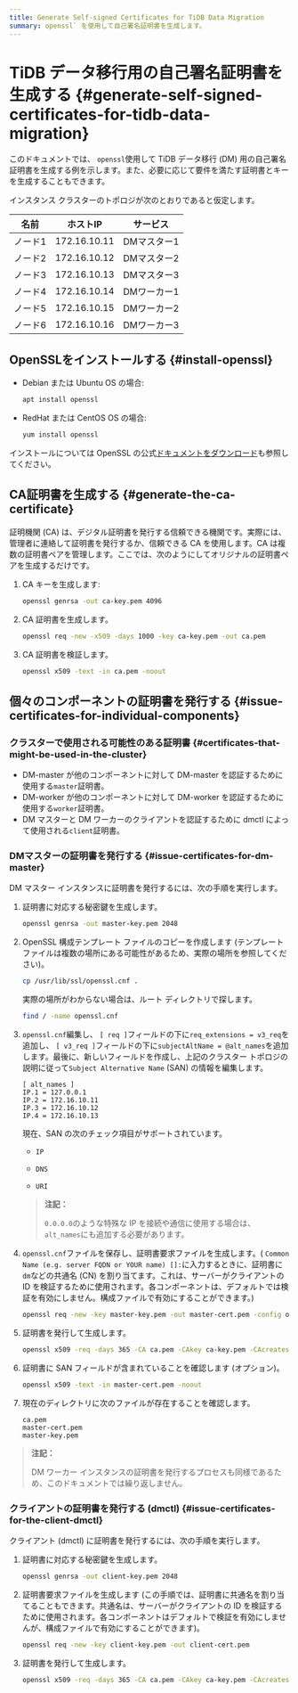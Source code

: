 ```yaml
---
title: Generate Self-signed Certificates for TiDB Data Migration
summary: openssl` を使用して自己署名証明書を生成します。
---
```


# TiDB データ移行用の自己署名証明書を生成する {#generate-self-signed-certificates-for-tidb-data-migration}

このドキュメントでは、 `openssl`使用して TiDB データ移行 (DM) 用の自己署名証明書を生成する例を示します。また、必要に応じて要件を満たす証明書とキーを生成することもできます。

インスタンス クラスターのトポロジが次のとおりであると仮定します。

| 名前   | ホストIP        | サービス    |
| ---- | ------------ | ------- |
| ノード1 | 172.16.10.11 | DMマスター1 |
| ノード2 | 172.16.10.12 | DMマスター2 |
| ノード3 | 172.16.10.13 | DMマスター3 |
| ノード4 | 172.16.10.14 | DMワーカー1 |
| ノード5 | 172.16.10.15 | DMワーカー2 |
| ノード6 | 172.16.10.16 | DMワーカー3 |

## OpenSSLをインストールする {#install-openssl}

-   Debian または Ubuntu OS の場合:

    ```bash
    apt install openssl
    ```

-   RedHat または CentOS OS の場合:

    ```bash
    yum install openssl
    ```

インストールについては OpenSSL の公式[ドキュメントをダウンロード](https://www.openssl.org/source/)も参照してください。

## CA証明書を生成する {#generate-the-ca-certificate}

証明機関 (CA) は、デジタル証明書を発行する信頼できる機関です。実際には、管理者に連絡して証明書を発行するか、信頼できる CA を使用します。CA は複数の証明書ペアを管理します。ここでは、次のようにしてオリジナルの証明書ペアを生成するだけです。

1.  CA キーを生成します:

    ```bash
    openssl genrsa -out ca-key.pem 4096
    ```

2.  CA 証明書を生成します。

    ```bash
    openssl req -new -x509 -days 1000 -key ca-key.pem -out ca.pem
    ```

3.  CA 証明書を検証します。

    ```bash
    openssl x509 -text -in ca.pem -noout
    ```

## 個々のコンポーネントの証明書を発行する {#issue-certificates-for-individual-components}

### クラスターで使用される可能性のある証明書 {#certificates-that-might-be-used-in-the-cluster}

-   DM-master が他のコンポーネントに対して DM-master を認証するために使用する`master`証明書。
-   DM-worker が他のコンポーネントに対して DM-worker を認証するために使用する`worker`証明書。
-   DM マスターと DM ワーカーのクライアントを認証するために dmctl によって使用される`client`証明書。

### DMマスターの証明書を発行する {#issue-certificates-for-dm-master}

DM マスター インスタンスに証明書を発行するには、次の手順を実行します。

1.  証明書に対応する秘密鍵を生成します。

    ```bash
    openssl genrsa -out master-key.pem 2048
    ```

2.  OpenSSL 構成テンプレート ファイルのコピーを作成します (テンプレート ファイルは複数の場所にある可能性があるため、実際の場所を参照してください)。

    ```bash
    cp /usr/lib/ssl/openssl.cnf .
    ```

    実際の場所がわからない場合は、ルート ディレクトリで探します。

    ```bash
    find / -name openssl.cnf
    ```

3.  `openssl.cnf`編集し、 `[ req ]`フィールドの下に`req_extensions = v3_req`を追加し、 `[ v3_req ]`フィールドの下に`subjectAltName = @alt_names`を追加します。最後に、新しいフィールドを作成し、上記のクラスター トポロジの説明に従って`Subject Alternative Name` (SAN) の情報を編集します。

        [ alt_names ]
        IP.1 = 127.0.0.1
        IP.2 = 172.16.10.11
        IP.3 = 172.16.10.12
        IP.4 = 172.16.10.13

    現在、SAN の次のチェック項目がサポートされています。

    -   `IP`

    -   `DNS`

    -   `URI`

    > **注記：**
    >
    > `0.0.0.0`のような特殊な IP を接続や通信に使用する場合は、 `alt_names`にも追加する必要があります。

4.  `openssl.cnf`ファイルを保存し、証明書要求ファイルを生成します。( `Common Name (e.g. server FQDN or YOUR name) []:`に入力するときに、証明書に`dm`などの共通名 (CN) を割り当てます。これは、サーバーがクライアントの ID を検証するために使用されます。各コンポーネントは、デフォルトでは検証を有効にしません。構成ファイルで有効にすることができます。)

    ```bash
    openssl req -new -key master-key.pem -out master-cert.pem -config openssl.cnf
    ```

5.  証明書を発行して生成します。

    ```bash
    openssl x509 -req -days 365 -CA ca.pem -CAkey ca-key.pem -CAcreateserial -in master-cert.pem -out master-cert.pem -extensions v3_req -extfile openssl.cnf
    ```

6.  証明書に SAN フィールドが含まれていることを確認します (オプション)。

    ```bash
    openssl x509 -text -in master-cert.pem -noout
    ```

7.  現在のディレクトリに次のファイルが存在することを確認します。

        ca.pem
        master-cert.pem
        master-key.pem

> **注記：**
>
> DM ワーカー インスタンスの証明書を発行するプロセスも同様であるため、このドキュメントでは繰り返しません。

### クライアントの証明書を発行する (dmctl) {#issue-certificates-for-the-client-dmctl}

クライアント (dmctl) に証明書を発行するには、次の手順を実行します。

1.  証明書に対応する秘密鍵を生成します。

    ```bash
    openssl genrsa -out client-key.pem 2048
    ```

2.  証明書要求ファイルを生成します (この手順では、証明書に共通名を割り当てることもできます。共通名は、サーバーがクライアントの ID を検証するために使用されます。各コンポーネントはデフォルトで検証を有効にしませんが、構成ファイルで有効にすることができます)。

    ```bash
    openssl req -new -key client-key.pem -out client-cert.pem
    ```

3.  証明書を発行して生成します。

    ```bash
    openssl x509 -req -days 365 -CA ca.pem -CAkey ca-key.pem -CAcreateserial -in client-cert.pem -out client-cert.pem
    ```
